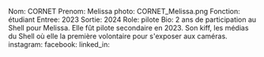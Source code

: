 Nom: CORNET
Prenom: Melissa
photo: CORNET_Melissa.png
Fonction: étudiant
Entree: 2023
Sortie: 2024
Role: pilote
Bio: 2 ans de participation au Shell pour Melissa. Elle fût pilote secondaire en 2023. Son kiff, les médias du Shell où elle la première volontaire pour s'exposer aux caméras.
instagram:
facebook:
linked_in: 